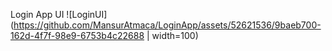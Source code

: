 Login App UI
![LoginUI](https://github.com/MansurAtmaca/LoginApp/assets/52621536/9baeb700-162d-4f7f-98e9-6753b4c22688 | width=100)
